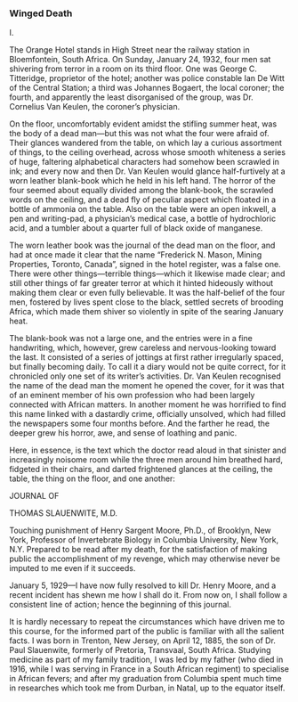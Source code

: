 ### Winged Death

I.

The Orange Hotel stands in High Street near the railway station in Bloemfontein, South Africa. On Sunday, January 24, 1932, four men sat shivering from terror in a room on its third floor. One was George C. Titteridge, proprietor of the hotel; another was police constable Ian De Witt of the Central Station; a third was Johannes Bogaert, the local coroner; the fourth, and apparently the least disorganised of the group, was Dr. Cornelius Van Keulen, the coroner’s physician.

On the floor, uncomfortably evident amidst the stifling summer heat, was the body of a dead man—but this was not what the four were afraid of. Their glances wandered from the table, on which lay a curious assortment of things, to the ceiling overhead, across whose smooth whiteness a series of huge, faltering alphabetical characters had somehow been scrawled in ink; and every now and then Dr. Van Keulen would glance half-furtively at a worn leather blank-book which he held in his left hand. The horror of the four seemed about equally divided among the blank-book, the scrawled words on the ceiling, and a dead fly of peculiar aspect which floated in a bottle of ammonia on the table. Also on the table were an open inkwell, a pen and writing-pad, a physician’s medical case, a bottle of hydrochloric acid, and a tumbler about a quarter full of black oxide of manganese.

The worn leather book was the journal of the dead man on the floor, and had at once made it clear that the name “Frederick N. Mason, Mining Properties, Toronto, Canada”, signed in the hotel register, was a false one. There were other things—terrible things—which it likewise made clear; and still other things of far greater terror at which it hinted hideously without making them clear or even fully believable. It was the half-belief of the four men, fostered by lives spent close to the black, settled secrets of brooding Africa, which made them shiver so violently in spite of the searing January heat.

The blank-book was not a large one, and the entries were in a fine handwriting, which, however, grew careless and nervous-looking toward the last. It consisted of a series of jottings at first rather irregularly spaced, but finally becoming daily. To call it a diary would not be quite correct, for it chronicled only one set of its writer’s activities. Dr. Van Keulen recognised the name of the dead man the moment he opened the cover, for it was that of an eminent member of his own profession who had been largely connected with African matters. In another moment he was horrified to find this name linked with a dastardly crime, officially unsolved, which had filled the newspapers some four months before. And the farther he read, the deeper grew his horror, awe, and sense of loathing and panic.

Here, in essence, is the text which the doctor read aloud in that sinister and increasingly noisome room while the three men around him breathed hard, fidgeted in their chairs, and darted frightened glances at the ceiling, the table, the thing on the floor, and one another:

JOURNAL OF

THOMAS SLAUENWITE, M.D.

Touching punishment of Henry Sargent Moore, Ph.D., of Brooklyn, New York, Professor of Invertebrate Biology in Columbia University, New York, N.Y. Prepared to be read after my death, for the satisfaction of making public the accomplishment of my revenge, which may otherwise never be imputed to me even if it succeeds.

January 5, 1929—I have now fully resolved to kill Dr. Henry Moore, and a recent incident has shewn me how I shall do it. From now on, I shall follow a consistent line of action; hence the beginning of this journal.

It is hardly necessary to repeat the circumstances which have driven me to this course, for the informed part of the public is familiar with all the salient facts. I was born in Trenton, New Jersey, on April 12, 1885, the son of Dr. Paul Slauenwite, formerly of Pretoria, Transvaal, South Africa. Studying medicine as part of my family tradition, I was led by my father (who died in 1916, while I was serving in France in a South African regiment) to specialise in African fevers; and after my graduation from Columbia spent much time in researches which took me from Durban, in Natal, up to the equator itself.
